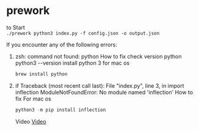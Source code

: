 # prework
to Start  
    ```
    ./prework python3 index.py -f config.json -o output.json 
    ```

If you encounter any of the following errors:
1. zsh: command not found: python
How to fix
 check version python 
 python3 --version
install python 3 for mac os
    ```js
    brew install python
    ```

2. if Traceback (most recent call last):
  File "index.py", line 3, in <module>
    import inflection
ModuleNotFoundError: No module named 'inflection'
How to fix
    For mac os
    ```js
    python3 -m pip install inflection
    ```

    Video 
    [Video](https://drive.google.com/file/d/1EKcqOlukhfaHTAD3Tp6BDFrzGeTT_Yta/view?usp=sharing)